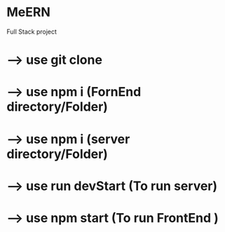# MeERN
Full Stack project
# --> use git clone
# --> use npm i (FornEnd directory/Folder)
# --> use npm i (server directory/Folder)
# --> use run devStart (To run server)
# --> use npm start (To run FrontEnd )
